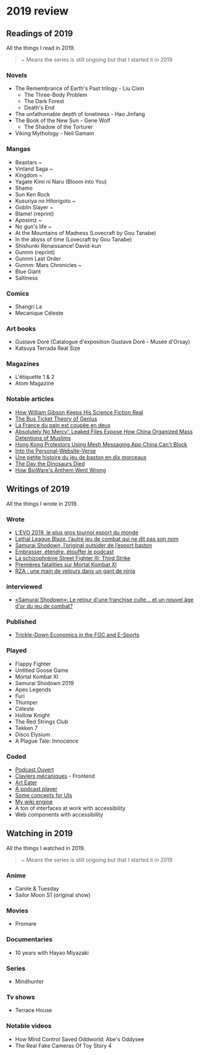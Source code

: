 # 2019 review

## Readings of 2019

All the things I read in 2019.

> ~ Means the series is still ongoing but that I started it in 2019

### Novels

- The Remembrance of Earth's Past trilogy - Liu Cixin
  - The Three-Body Problem
  - The Dark Forest
  - Death's End
- The unfathomable depth of loneliness - Hao Jinfang
- The Book of the New Sun - Gene Wolf
  - The Shadow of the Torturer
- Viking Mythology - Neil Gamain

### Mangas

- Beastars ~
- Vinland Saga ~
- Kingdom ~
- Yagate Kimi ni Naru (Bloom into You)
- Shamo
- Sun Ken Rock
- Kusuriya no Hitorigoto ~
- Goblin Slayer ~
- Blame! (reprint)
- Aposimz ~
- No gun's life ~
- At the Mountains of Madness (Lovecraft by Gou Tanabe)
- In the abyss of time (Lovecraft by Gou Tanabe)
- Shishunki Renaissance! David-kun
- Gunnm (reprint)
- Gunnm Last Order
- Gunnm: Mars Chronicles ~
- Blue Giant
- Saltiness

### Comics

- Shangri La
- Mecanique Céleste

### Art books

- Gustave Doré (Catalogue d'exposition Gustave Doré - Musée d'Orsay)
- Katsuya Terrada Real Size

### Magazines

- L'étiquette 1 & 2
- Atom Magazine

### Notable articles

- [How William Gibson Keeps His Science Fiction Real](https://www.newyorker.com/magazine/2019/12/16/how-william-gibson-keeps-his-science-fiction-real)
- [The Bus Ticket Theory of Genius](http://paulgraham.com/genius.html)
- [La France du pain est coupée en deux](http://www.slate.fr/story/184164/boulangeries-guerre-culturelle-pain-adieu-baguette-disparition-petit-commerce)
- [Absolutely No Mercy’: Leaked Files Expose How China Organized Mass Detentions of Muslims](https://www.nytimes.com/interactive/2019/11/16/world/asia/china-xinjiang-documents.html?smtyp=cur&smid=tw-nytimes)
- [Hong Kong Protestors Using Mesh Messaging App China Can't Block](https://www.forbes.com/sites/johnkoetsier/2019/09/02/hong-kong-protestors-using-mesh-messaging-app-china-cant-block-usage-up-3685/)
- [Into the Personal-Website-Verse](https://matthiasott.com/articles/into-the-personal-website-verse)
- [Une petite histoire du jeu de baston en dix morceaux](https://www.gamekult.com/actualite/une-petite-histoire-du-jeu-de-baston-en-dix-morceaux-3050819125.html)
- [The Day the Dinosaurs Died](https://www.newyorker.com/magazine/2019/04/08/the-day-the-dinosaurs-died)
- [How BioWare's Anthem Went Wrong](https://kotaku.com/how-biowares-anthem-went-wrong-1833731964)

## Writings of 2019

All the things I wrote in 2019.

### Wrote

- [L’EVO 2019, le plus gros tournoi esport du monde](https://www.redbull.com/fr-fr/evo-2019-tournois-esport-infos)
- [Lethal League Blaze, l’autre jeu de combat qui ne dit pas son nom](https://www.redbull.com/fr-fr/lethal-league-blaze-esport)
- [Samurai Shodown, l’original outsider de l’esport baston](https://www.redbull.com/fr-fr/samurai-shodown-esport-jeu-combat)
- [Embrasser, étendre, étouffer le podcast](https://twitter.com/Thomasorus/status/1144623832587821056)
- [La schizophrénie Street Fighter III: Third Strike](https://basgrospoing.fr/fr/articles/la-schizophrenie-street-fighter-iii-third-strike)
- [Premières fatalities sur Mortal Kombat XI](https://www.redbull.com/fr-fr/mortal-kombat-pro-kompetition)
- [RZA : une main de velours dans un gant de ninja](https://www.redbull.com/fr-fr/rza-mortal-kombat?linkId=65552039)

### interviewed

- [«Samurai Shodown»: Le retour d'une franchise culte... et un nouvel âge d'or du jeu de combat?](https://twitter.com/Vincent_Jule/status/1144341580771409921)

### Published

- [Trickle-Down Economics in the FGC and E-Sports](https://basgrospoing.fr/fr/articles/theorie-ruissellement-jeu-de-combat-esport)

### Played

- Flappy Fighter
- Untitled Goose Game
- Mortal Kombat XI
- Samurai Shodown 2019
- Apex Legends
- Furi
- Thumper
- Céleste
- Hollow Knight
- The Red Strings Club
- Tekken 7
- Disco Elysium
- A Plague Tale: Innocence

### Coded

- [Podcast Ouvert](https://podcastouvert.fr/)
- [Claviers mécaniques](https://claviers-mecaniques.fr/) - Frontend
- [Art Eater](https://happy-tereshkova-b21ae0.netlify.com/)
- [A podcast player](https://github.com/Thomasorus/Podcast-player)
- [Some concepts for UIs](https://github.com/Thomasorus/UI-concept-tests)
- [My wiki engine](https://github.com/Thomasorus/wiki-engine)
- A ton of interfaces at work with accessibility
- Web components with accessibility

## Watching in 2019

All the things I watched in 2019.

> ~ Means the series is still ongoing but that I started it in 2019

### Anime

- Carole & Tuesday
- Sailor Moon S1 (original show)

### Movies

- Promare

### Documentaries

- 10 years with Hayao Miyazaki

### Series

- Mindhunter

### Tv shows

- Terrace House

### Notable videos

- How Mind Control Saved Oddworld: Abe's Oddysee
- The Real Fake Cameras Of Toy Story 4
